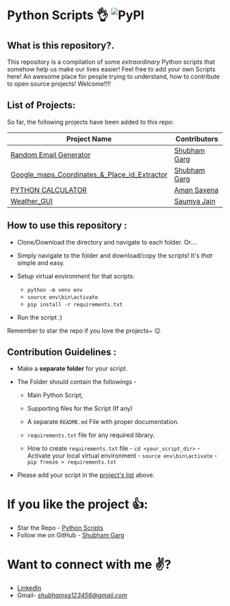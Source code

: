 ﻿# Python Scripts :ok_hand: <img alt="PyPI" src="https://warehouse-camo.cmh1.psfhosted.org/18509a25dde64f893bd96f21682bd6211c3d4e80/68747470733a2f2f696d672e736869656c64732e696f2f707970692f707976657273696f6e732f64796e61636f6e662e737667"> 
## What is this repository?.
This repository is a compilation of some *extraordinary* Python scripts that somehow help us make our lives easier! Feel free to add your own Scripts here!
An awesome place for people trying to understand, how to contribute to open source projects!
Welcome!!!!

## List of Projects:

So far, the following projects have been added to this repo:

| Project Name | Contributors |
|--|--|
|[Random Email Generator](https://github.com/shub-garg/Python_Scripts/tree/master/Random_Email_Generator)|[Shubham Garg](https://github.com/shub-garg)|
|[Google_maps_Coordinates_&_Place_id_Extractor](https://github.com/shub-garg/Python_Scripts/tree/master/Google_maps_Coordinates_%26_Place_id%20Extractor)|[Shubham Garg](https://github.com/shub-garg)|
|[PYTHON CALCULATOR](https://github.com/shub-garg/Python_Scripts/tree/master/calculator)|[Aman Saxena](https://github.com/amansaxena01)|
|[Weather_GUI](https://github.com/shub-garg/Python_Scripts/tree/master/Weather%20GUI)|[Saumya Jain](https://github.com/Saumya1503)|


## How to use this repository :

- Clone/Download the directory and navigate to each folder. Or....
- Simply navigate to the folder and download/copy the scripts! It's *that* simple and easy.
- Setup virtual environment for that scripts:
    - `python -m venv env`
    - `source env\bin\activate`
    - `pip install -r requirements.txt`

- Run the script :)


Remember to star the repo if you love the projects~ :wink:

## Contribution Guidelines :
- Make a **separate folder** for your script.

- The Folder should contain the followings -
	- Main Python Script,
	- Supporting files for the Script (If any)
	-  A separate `README.md` File with proper documentation.
    - `requirements.txt` file for any required library.

    - How to create `requirements.txt` file
            - `cd <your_script_dir>`
            - Activate your local virtual environment
                - `source env\bin\activate`
            - `pip freeze > requirements.txt`

- Please add your script in the [project's list](https://github.com/shub-garg/Python_Scripts#List-of-Projects) above.


# If you like the project :+1::
- Star the Repo - [Python Scripts](https://github.com/shub-garg/Python_Scripts)
- Follow me on GitHub - [Shubham Garg](https://github.com/shub-garg)

# Want to connect with me :v:?
- [LinkedIn](https://www.linkedin.com/in/shubham-garg-03a848190/)
- Gmail- *shubhamsg123456@gmail.com*
